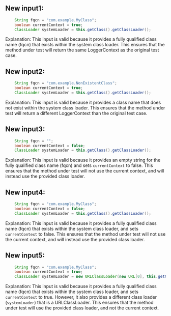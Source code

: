 ## New input1:
```java
    String fqcn = "com.example.MyClass";
    boolean currentContext = true;
    ClassLoader systemLoader = this.getClass().getClassLoader();
```
Explanation: This input is valid because it provides a fully qualified class name (fqcn) that exists within the system class loader. This ensures that the method under test will return the same LoggerContext as the original test case.

## New input2:
```java
    String fqcn = "com.example.NonExistentClass";
    boolean currentContext = true;
    ClassLoader systemLoader = this.getClass().getClassLoader();
```
Explanation: This input is valid because it provides a class name that does not exist within the system class loader. This ensures that the method under test will return a different LoggerContext than the original test case.

## New input3:
```java
    String fqcn = "";
    boolean currentContext = false;
    ClassLoader systemLoader = this.getClass().getClassLoader();
```
Explanation: This input is valid because it provides an empty string for the fully qualified class name (fqcn) and sets `currentContext` to false. This ensures that the method under test will not use the current context, and will instead use the provided class loader.

## New input4:
```java
    String fqcn = "com.example.MyClass";
    boolean currentContext = false;
    ClassLoader systemLoader = this.getClass().getClassLoader();
```
Explanation: This input is valid because it provides a fully qualified class name (fqcn) that exists within the system class loader, and sets `currentContext` to false. This ensures that the method under test will not use the current context, and will instead use the provided class loader.

## New input5:
```java
    String fqcn = "com.example.MyClass";
    boolean currentContext = true;
    ClassLoader systemLoader = new URLClassLoader(new URL[0], this.getClass().getClassLoader());
```
Explanation: This input is valid because it provides a fully qualified class name (fqcn) that exists within the system class loader, and sets `currentContext` to true. However, it also provides a different class loader (`systemLoader`) that is a URLClassLoader. This ensures that the method under test will use the provided class loader, and not the current context.
